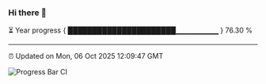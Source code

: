 ### Hi there 👋

⏳ Year progress { ██████████████████████▁▁▁▁▁▁▁▁ } 76.30 %

---

⏰ Updated on Mon, 06 Oct 2025 12:09:47 GMT

![Progress Bar CI](https://github.com/liununu/liununu/workflows/Progress%20Bar%20CI/badge.svg)
